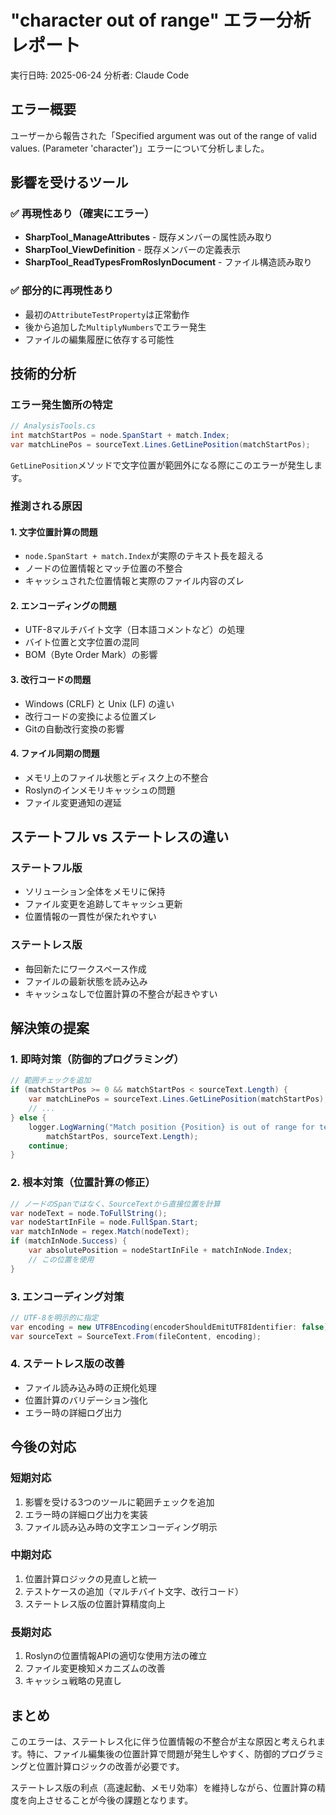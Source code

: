 # "character out of range" エラー分析レポート

実行日時: 2025-06-24
分析者: Claude Code

## エラー概要

ユーザーから報告された「Specified argument was out of the range of valid values. (Parameter 'character')」エラーについて分析しました。

## 影響を受けるツール

### ✅ 再現性あり（確実にエラー）
- **SharpTool_ManageAttributes** - 既存メンバーの属性読み取り
- **SharpTool_ViewDefinition** - 既存メンバーの定義表示  
- **SharpTool_ReadTypesFromRoslynDocument** - ファイル構造読み取り

### ✅ 部分的に再現性あり
- 最初の`AttributeTestProperty`は正常動作
- 後から追加した`MultiplyNumbers`でエラー発生
- ファイルの編集履歴に依存する可能性

## 技術的分析

### エラー発生箇所の特定
```csharp
// AnalysisTools.cs
int matchStartPos = node.SpanStart + match.Index;
var matchLinePos = sourceText.Lines.GetLinePosition(matchStartPos);
```

`GetLinePosition`メソッドで文字位置が範囲外になる際にこのエラーが発生します。

### 推測される原因

#### 1. 文字位置計算の問題
- `node.SpanStart + match.Index`が実際のテキスト長を超える
- ノードの位置情報とマッチ位置の不整合
- キャッシュされた位置情報と実際のファイル内容のズレ

#### 2. エンコーディングの問題
- UTF-8マルチバイト文字（日本語コメントなど）の処理
- バイト位置と文字位置の混同
- BOM（Byte Order Mark）の影響

#### 3. 改行コードの問題
- Windows (CRLF) と Unix (LF) の違い
- 改行コードの変換による位置ズレ
- Gitの自動改行変換の影響

#### 4. ファイル同期の問題
- メモリ上のファイル状態とディスク上の不整合
- Roslynのインメモリキャッシュの問題
- ファイル変更通知の遅延

## ステートフル vs ステートレスの違い

### ステートフル版
- ソリューション全体をメモリに保持
- ファイル変更を追跡してキャッシュ更新
- 位置情報の一貫性が保たれやすい

### ステートレス版  
- 毎回新たにワークスペース作成
- ファイルの最新状態を読み込み
- キャッシュなしで位置計算の不整合が起きやすい

## 解決策の提案

### 1. 即時対策（防御的プログラミング）
```csharp
// 範囲チェックを追加
if (matchStartPos >= 0 && matchStartPos < sourceText.Length) {
    var matchLinePos = sourceText.Lines.GetLinePosition(matchStartPos);
    // ...
} else {
    logger.LogWarning("Match position {Position} is out of range for text length {Length}", 
        matchStartPos, sourceText.Length);
    continue;
}
```

### 2. 根本対策（位置計算の修正）
```csharp
// ノードのSpanではなく、SourceTextから直接位置を計算
var nodeText = node.ToFullString();
var nodeStartInFile = node.FullSpan.Start;
var matchInNode = regex.Match(nodeText);
if (matchInNode.Success) {
    var absolutePosition = nodeStartInFile + matchInNode.Index;
    // この位置を使用
}
```

### 3. エンコーディング対策
```csharp
// UTF-8を明示的に指定
var encoding = new UTF8Encoding(encoderShouldEmitUTF8Identifier: false);
var sourceText = SourceText.From(fileContent, encoding);
```

### 4. ステートレス版の改善
- ファイル読み込み時の正規化処理
- 位置計算のバリデーション強化
- エラー時の詳細ログ出力

## 今後の対応

### 短期対応
1. 影響を受ける3つのツールに範囲チェックを追加
2. エラー時の詳細ログ出力を実装
3. ファイル読み込み時の文字エンコーディング明示

### 中期対応
1. 位置計算ロジックの見直しと統一
2. テストケースの追加（マルチバイト文字、改行コード）
3. ステートレス版の位置計算精度向上

### 長期対応
1. Roslynの位置情報APIの適切な使用方法の確立
2. ファイル変更検知メカニズムの改善
3. キャッシュ戦略の見直し

## まとめ

このエラーは、ステートレス化に伴う位置情報の不整合が主な原因と考えられます。特に、ファイル編集後の位置計算で問題が発生しやすく、防御的プログラミングと位置計算ロジックの改善が必要です。

ステートレス版の利点（高速起動、メモリ効率）を維持しながら、位置計算の精度を向上させることが今後の課題となります。